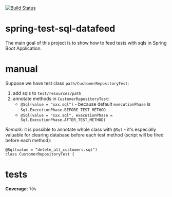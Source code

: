 [![Build Status](https://travis-ci.com/mtumilowicz/sql-datafeed-tests.svg?branch=master)](https://travis-ci.com/mtumilowicz/sql-datafeed-tests)

# spring-test-sql-datafeed
The main goal of this project is to show how to feed tests with sqls in Spring Boot Application.

# manual
Suppose we have test class `path/CustomerRepositoryTest`:

1. add sqls to `test/resources/path`
1. annotate methods in `CustomerRepositoryTest`:
    * `@Sql(value = "xxx.sql")` - because default `executionPhase` is 
    `Sql.ExecutionPhase.BEFORE_TEST_METHOD`
    * `@Sql(value = "xxx.sql", executionPhase = Sql.ExecutionPhase.AFTER_TEST_METHOD)`
    
_Remark_: it is possible to annotate whole class with `@Sql` - it's especially valuable for 
clearing database before each test method (script will be fired before each method):
```
@Sql(value = "delete_all_customers.sql")
class CustomerRepositoryTest {
```

# tests
**Coverage**: `70%`
